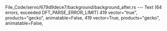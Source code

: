 File_Code/servo/679d9dece7/background/background_after.rs --- Text (64 errors, exceeded DFT_PARSE_ERROR_LIMIT)
419                          vector="true", products="gecko", animatable=False,                                                                              419                          vector=True, products="gecko", animatable=False,

